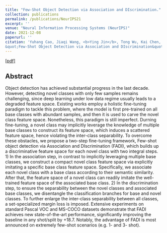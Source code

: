 ```yaml
---
title: "Few-Shot Object Detection via Association and DIscrimination."
collection: publications
permalink: /publications/NeurIPS21
excerpt: ''
venue: "Neural Information Processing Systems (NeurIPS)"
date: 2021-12-08
paperurl: ''
citation: 'Yuhang Cao, Jiaqi Wang, <b>Ying Jin</b>, Tong Wu, Kai Chen, Ziwei Liu, Dahua Lin
&quot;Few-Shot Object Detection via Association and DIscrimination&quot;.<i>Neural Information Processing Systems</i> <b>NeurIPS 2021</b>.'
---
```


[[pdf]](https://papers.nips.cc/paper/2021/file/8a1e808b55fde9455cb3d8857ed88389-Paper.pdf)


## Abstract
Object detection has achieved substantial progress in the last decade. However, detecting novel classes with only few samples remains challenging, since deep learning under low data regime usually leads to a degraded feature space. Existing works employ a holistic fine-tuning paradigm to tackle this problem, where the model is first pre-trained on all base classes with abundant samples, and then it is used to carve the novel class feature space. Nonetheless, this paradigm is still imperfect. Durning fine-tuning, a novel class may implicitly leverage the knowledge of multiple base classes to construct its feature space, which induces a scattered feature space, hence violating the inter-class separability. To overcome these obstacles, we propose a two-step fine-tuning framework, Few-shot object detection via Association and DIscrimination (FADI), which builds up a discriminative feature space for each novel class with two integral steps. 1) In the association step, in contrast to implicitly leveraging multiple base classes, we construct a compact novel class feature space via explicitly imitating a specific base class feature space. Specifically, we associate each novel class with a base class according to their semantic similarity. After that, the feature space of a novel class can readily imitate the well-trained feature space of the associated base class. 2) In the discrimination step, to ensure the separability between the novel classes and associated base classes, we disentangle the classification branches for base and novel classes. To further enlarge the inter-class separability between all classes, a set-specialized margin loss is imposed. Extensive experiments on standard Pascal VOC and MS-COCO datasets demonstrate that FADI achieves new state-of-the-art performance, significantly improving the baseline in any shot/split by +18.7. Notably, the advantage of FADI is most announced on extremely few-shot scenarios (e.g. 1- and 3- shot).